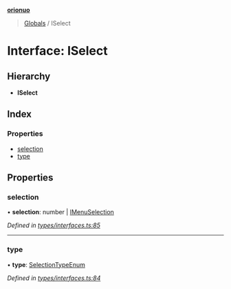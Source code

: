 **[orionuo](../README.md)**

> [Globals](../globals.md) / ISelect

# Interface: ISelect

## Hierarchy

* **ISelect**

## Index

### Properties

* [selection](iselect.md#selection)
* [type](iselect.md#type)

## Properties

### selection

•  **selection**: number \| [IMenuSelection](imenuselection.md)

*Defined in [types/interfaces.ts:85](https://github.com/msviha/orionuo/blob/029a15d/src/types/interfaces.ts#L85)*

___

### type

•  **type**: [SelectionTypeEnum](../enums/selectiontypeenum.md)

*Defined in [types/interfaces.ts:84](https://github.com/msviha/orionuo/blob/029a15d/src/types/interfaces.ts#L84)*
